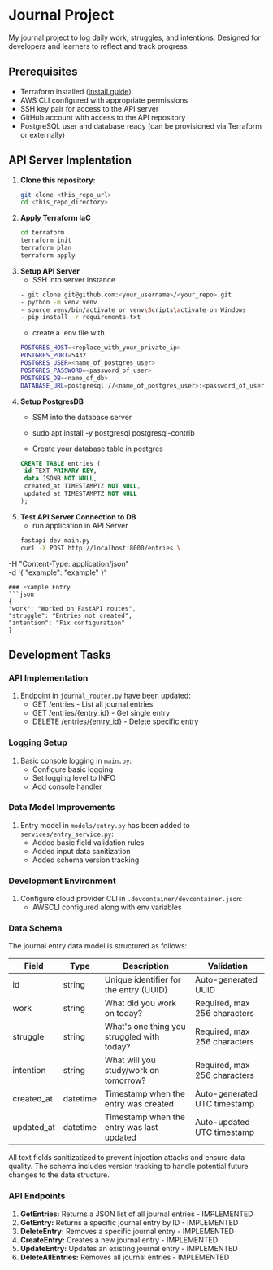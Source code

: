 # Journal Project

My journal project to log daily work, struggles, and intentions. 
Designed for developers and learners to reflect and track progress.


## Prerequisites

- Terraform installed ([install guide](https://learn.hashicorp.com/tutorials/terraform/install-cli))
- AWS CLI configured with appropriate permissions
- SSH key pair for access to the API server
- GitHub account with access to the API repository
- PostgreSQL user and database ready (can be provisioned via Terraform or externally)


## API Server Implentation

1. **Clone this repository:**
   ```bash
   git clone <this_repo_url>
   cd <this_repo_directory>
   ```
2. **Apply Terraform IaC**
   ```bash
   cd terraform
   terraform init
   terraform plan
   terraform apply
   ```
3. **Setup API Server**
   - SSH into server instance
   ```bash
   - git clone git@github.com:<your_username>/<your_repo>.git
   - python -m venv venv
   - source venv/bin/activate or venv\Scripts\activate on Windows
   - pip install -r requirements.txt
   ```
   - create a .env file with 
   ```bash
   POSTGRES_HOST=<replace_with_your_private_ip>
   POSTGRES_PORT=5432
   POSTGRES_USER=<name_of_postgres_user>
   POSTGRES_PASSWORD=<password_of_user>
   POSTGRES_DB=<name_of_db>
   DATABASE_URL=postgresql://<name_of_postgres_user>:<password_of_user>@<replace_with_your_private_ip>:5432/<name_of_db>
   ```
4. **Setup PostgresDB**
   - SSM into the database server
   - sudo apt install -y postgresql postgresql-contrib

   - Create your database table in postgres
   ```sql
   CREATE TABLE entries (
    id TEXT PRIMARY KEY,
    data JSONB NOT NULL,
    created_at TIMESTAMPTZ NOT NULL,
    updated_at TIMESTAMPTZ NOT NULL
   );
   ```
5. **Test API Server Connection to DB**
   - run application in API Server
   ```bash
   fastapi dev main.py
   curl -X POST http://localhost:8000/entries \
  -H "Content-Type: application/json" \
  -d '{
    "example": "example"
  }'
   ```
### Example Entry
```json
{
  "work": "Worked on FastAPI routes",
  "struggle": "Entries not created",
  "intention": "Fix configuration"
}
```
## Development Tasks

### API Implementation

1. Endpoint in `journal_router.py` have been updated:
   - GET /entries - List all journal entries
   - GET /entries/{entry_id} - Get single entry
   - DELETE /entries/{entry_id} - Delete specific entry

### Logging Setup

1. Basic console logging in `main.py`:
   - Configure basic logging
   - Set logging level to INFO
   - Add console handler

### Data Model Improvements

1. Entry model in `models/entry.py` has been added to `services/entry_service.py`:
   - Added basic field validation rules
   - Added input data sanitization
   - Added schema version tracking

### Development Environment

1. Configure cloud provider CLI in `.devcontainer/devcontainer.json`:
   - AWSCLI configured along with env variables


### Data Schema

The journal entry data model is structured as follows:

| Field       | Type      | Description                                | Validation                   |
|-------------|-----------|--------------------------------------------|------------------------------|
| id          | string    | Unique identifier for the entry (UUID)     | Auto-generated UUID          |
| work        | string    | What did you work on today?                | Required, max 256 characters |
| struggle    | string    | What's one thing you struggled with today? | Required, max 256 characters |
| intention   | string    | What will you study/work on tomorrow?      | Required, max 256 characters |
| created_at  | datetime  | Timestamp when the entry was created       | Auto-generated UTC timestamp |
| updated_at  | datetime  | Timestamp when the entry was last updated  | Auto-updated UTC timestamp   |

All text fields sanitizatized to prevent injection attacks and ensure data quality. The schema includes version tracking to handle potential future changes to the data structure.

### API Endpoints

1. **GetEntries:** Returns a JSON list of all journal entries - IMPLEMENTED
2. **GetEntry:** Returns a specific journal entry by ID - IMPLEMENTED
3. **DeleteEntry:** Removes a specific journal entry - IMPLEMENTED
4. **CreateEntry:** Creates a new journal entry - IMPLEMENTED
5. **UpdateEntry:** Updates an existing journal entry - IMPLEMENTED
6. **DeleteAllEntries:** Removes all journal entries - IMPLEMENTED